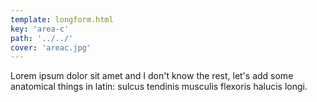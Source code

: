 ```yaml
---
template: longform.html
key: 'area-c'
path: '../../'
cover: 'areac.jpg'
---
```


Lorem ipsum dolor sit amet and I don't know the rest, let's add some anatomical things in latin: sulcus tendinis musculis flexoris halucis longi.